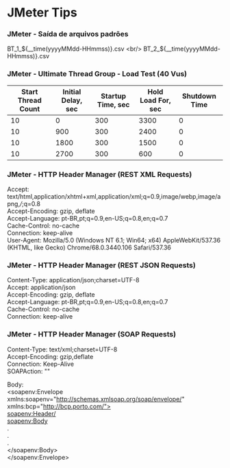 # JMeter Tips

### JMeter - Saída de arquivos padrões
BT_1_${__time(yyyyMMdd-HHmmss)}.csv <br/>
BT_2_${__time(yyyyMMdd-HHmmss)}.csv <br/>



### JMeter - Ultimate Thread Group - Load Test (40 Vus)
|Start Thread Count   	| Initial Delay, sec   	  | Startup Time, sec  	| Hold Load For, sec  	| Shutdown Time     |
|---	                |---	                  |---	                |---	                |---	            |
| 10   	                | 0  	                  | 300  	        | 3300                  | 0  	            |
| 10   	                | 900  	                  | 300  	        | 2400                  | 0  	            |
| 10  	                | 1800  	          | 300  	        | 1500                  | 0  	            |
| 10  	                | 2700  	          | 300  	        | 600                   | 0  	            |



### JMeter - HTTP Header Manager (REST XML Requests)
Accept: text/html,application/xhtml+xml,application/xml;q=0.9,image/webp,image/apng,*/*;q=0.8 <br/>
Accept-Encoding: gzip, deflate <br/>
Accept-Language: pt-BR,pt;q=0.9,en-US;q=0.8,en;q=0.7 <br/>
Cache-Control: no-cache <br/>
Connection: keep-alive <br/>
User-Agent: Mozilla/5.0 (Windows NT 6.1; Win64; x64) AppleWebKit/537.36 (KHTML, like Gecko) Chrome/68.0.3440.106 Safari/537.36 <br/>

### JMeter - HTTP Header Manager (REST JSON Requests)
Content-Type: application/json;charset=UTF-8 <br/>
Accept: application/json <br/>
Accept-Encoding: gzip, deflate <br/>
Accept-Language: pt-BR,pt;q=0.9,en-US;q=0.8,en;q=0.7 <br/>
Cache-Control: no-cache <br/>
Connection: keep-alive <br/>

### JMeter - HTTP Header Manager (SOAP Requests)
Content-Type: text/xml;charset=UTF-8 <br/>
Accept-Encoding: gzip,deflate <br/>
Connection: Keep-Alive <br/>
SOAPAction: "" <br/>


Body: <br/>
<soapenv:Envelope xmlns:soapenv="http://schemas.xmlsoap.org/soap/envelope/" xmlns:bcp="http://bcp.porto.com/"> <br/>
   <soapenv:Header/> <br/>
   <soapenv:Body> <br/>
   . <br/>
   . <br/>
   . <br/>
   </soapenv:Body> <br/>
</soapenv:Envelope> <br/>

